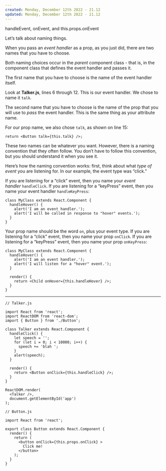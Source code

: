 ```yaml
---
created: Monday, December 12th 2022 - 21.12
updated: Monday, December 12th 2022 - 21.12
---
```

handleEvent, onEvent, and this.props.onEvent

Let’s talk about naming things.

When you pass an _event handler_ as a prop, as you just did, there are two names that you have to choose.

Both naming choices occur in the _parent_ component class - that is, in the component class that defines the event handler and passes it.

The first name that you have to choose is the name of the event handler itself.

Look at **Talker.js**, lines 6 through 12. This is our event handler. We chose to name it `talk`.

The second name that you have to choose is the name of the prop that you will use to _pass_ the event handler. This is the same thing as your attribute name.

For our prop name, we also chose `talk`, as shown on line 15:

```JSX
return <Button talk={this.talk} />;
```

These two names can be whatever you want. However, there is a naming convention that they often follow. You don’t have to follow this convention, but you should understand it when you see it.

Here’s how the naming convention works: first, think about what _type of event_ you are listening for. In our example, the event type was “click.”

If you are listening for a “click” event, then you name your _event handler_ `handleClick`. If you are listening for a “keyPress” event, then you name your event handler `handleKeyPress`:

```JSX
class MyClass extends React.Component {
  handleHover() {
    alert('I am an event handler.');
    alert('I will be called in response to "hover" events.');
  }
}
```

Your prop name should be the word `on`, plus your event type. If you are listening for a “click” event, then you name your prop `onClick`. If you are listening for a “keyPress” event, then you name your prop `onKeyPress`:

```JSX
class MyClass extends React.Component {
  handleHover() {
    alert('I am an event handler.');
    alert('I will listen for a "hover" event.');
  }
 
  render() {
    return <Child onHover={this.handleHover} />;
  }
}
```

---

```JSX
// Talker.js

import React from 'react';
import ReactDOM from 'react-dom';
import { Button } from './Button';

class Talker extends React.Component {
  handleClick() {
    let speech = '';
    for (let i = 0; i < 10000; i++) {
      speech += 'blah ';
    }
    alert(speech);
  }
  
  render() {
    return <Button onClick={this.handleClick} />;
  }
}

ReactDOM.render(
  <Talker />,
  document.getElementById('app')
);
```

```JSX
// Button.js

import React from 'react';

export class Button extends React.Component {
  render() {
    return (
      <button onClick={this.props.onClick} >
        Click me!
      </button>
    );
  }
}
```
